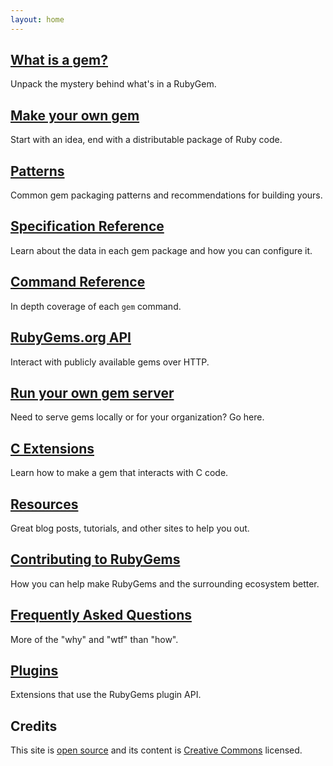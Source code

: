 ```yaml
---
layout: home
---
```


[What is a gem?](/what-is-a-gem)
--------------------------------

Unpack the mystery behind what's in a RubyGem.

[Make your own gem](/make-your-own-gem)
---------------

Start with an idea, end with a distributable package of Ruby code.

[Patterns](/patterns)
---------------

Common gem packaging patterns and recommendations for building yours.

[Specification Reference](/specification-reference)
---------------

Learn about the data in each gem package and how you can configure it.

[Command Reference](/command-reference)
---------------

In depth coverage of each `gem` command.

[RubyGems.org API](/rubygems-org-api)
---------------

Interact with publicly available gems over HTTP.

[Run your own gem server](/run-your-own-gem-server)
---------------

Need to serve gems locally or for your organization? Go here.

[C Extensions](/c-extensions)
---------------

Learn how to make a gem that interacts with C code.

[Resources](/resources)
---------------

Great blog posts, tutorials, and other sites to help you out.

[Contributing to RubyGems](/contributing)
---------------

How you can help make RubyGems and the surrounding ecosystem better.

[Frequently Asked Questions](/faqs)
---------------

More of the "why" and "wtf" than "how".

[Plugins](/plugins)
---------------

Extensions that use the RubyGems plugin API.

Credits
-------

This site is [open source](http://github.com/rubygems/guides) and its content is
[Creative Commons](https://github.com/rubygems/guides/blob/gh-pages/CC-LICENSE)
licensed.
